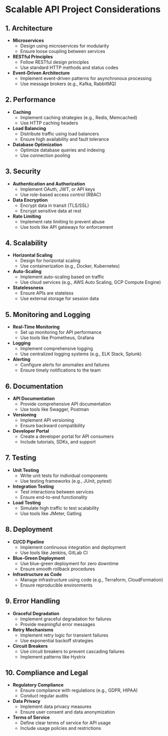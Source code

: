 # Scalable API Project Considerations

## **1. Architecture**
   - **Microservices**
     - Design using microservices for modularity
     - Ensure loose coupling between services
   - **RESTful Principles**
     - Follow RESTful design principles
     - Use standard HTTP methods and status codes
   - **Event-Driven Architecture**
     - Implement event-driven patterns for asynchronous processing
     - Use message brokers (e.g., Kafka, RabbitMQ)

## **2. Performance**
   - **Caching**
     - Implement caching strategies (e.g., Redis, Memcached)
     - Use HTTP caching headers
   - **Load Balancing**
     - Distribute traffic using load balancers
     - Ensure high availability and fault tolerance
   - **Database Optimization**
     - Optimize database queries and indexing
     - Use connection pooling

## **3. Security**
   - **Authentication and Authorization**
     - Implement OAuth, JWT, or API keys
     - Use role-based access control (RBAC)
   - **Data Encryption**
     - Encrypt data in transit (TLS/SSL)
     - Encrypt sensitive data at rest
   - **Rate Limiting**
     - Implement rate limiting to prevent abuse
     - Use tools like API gateways for enforcement

## **4. Scalability**
   - **Horizontal Scaling**
     - Design for horizontal scaling
     - Use containerization (e.g., Docker, Kubernetes)
   - **Auto-Scaling**
     - Implement auto-scaling based on traffic
     - Use cloud services (e.g., AWS Auto Scaling, GCP Compute Engine)
   - **Statelessness**
     - Ensure APIs are stateless
     - Use external storage for session data

## **5. Monitoring and Logging**
   - **Real-Time Monitoring**
     - Set up monitoring for API performance
     - Use tools like Prometheus, Grafana
   - **Logging**
     - Implement comprehensive logging
     - Use centralized logging systems (e.g., ELK Stack, Splunk)
   - **Alerting**
     - Configure alerts for anomalies and failures
     - Ensure timely notifications to the team

## **6. Documentation**
   - **API Documentation**
     - Provide comprehensive API documentation
     - Use tools like Swagger, Postman
   - **Versioning**
     - Implement API versioning
     - Ensure backward compatibility
   - **Developer Portal**
     - Create a developer portal for API consumers
     - Include tutorials, SDKs, and support

## **7. Testing**
   - **Unit Testing**
     - Write unit tests for individual components
     - Use testing frameworks (e.g., JUnit, pytest)
   - **Integration Testing**
     - Test interactions between services
     - Ensure end-to-end functionality
   - **Load Testing**
     - Simulate high traffic to test scalability
     - Use tools like JMeter, Gatling

## **8. Deployment**
   - **CI/CD Pipeline**
     - Implement continuous integration and deployment
     - Use tools like Jenkins, GitLab CI
   - **Blue-Green Deployment**
     - Use blue-green deployment for zero downtime
     - Ensure smooth rollback procedures
   - **Infrastructure as Code**
     - Manage infrastructure using code (e.g., Terraform, CloudFormation)
     - Ensure reproducible environments

## **9. Error Handling**
   - **Graceful Degradation**
     - Implement graceful degradation for failures
     - Provide meaningful error messages
   - **Retry Mechanisms**
     - Implement retry logic for transient failures
     - Use exponential backoff strategies
   - **Circuit Breakers**
     - Use circuit breakers to prevent cascading failures
     - Implement patterns like Hystrix

## **10. Compliance and Legal**
   - **Regulatory Compliance**
     - Ensure compliance with regulations (e.g., GDPR, HIPAA)
     - Conduct regular audits
   - **Data Privacy**
     - Implement data privacy measures
     - Ensure user consent and data anonymization
   - **Terms of Service**
     - Define clear terms of service for API usage
     - Include usage policies and restrictions

